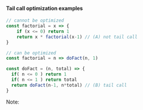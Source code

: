 #### Tail call optimization examples

```js
// cannot be optimized
const factorial = x => {
    if (x <= 0) return 1
    return x * factorial(x-1) // (A) not tail call
}
```
```js
// can be optimized
const factorial = n => doFact(n, 1)

const doFact = (n, total) => {
  if( n <= 0 ) return 1
  if( n <= 1 ) return total
  return doFact(n-1, n*total) // (B) tail call
}
``` 

Note: 

